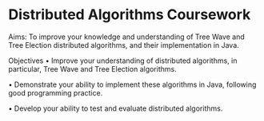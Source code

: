 # Distributed Algorithms Coursework

Aims: To improve your knowledge and understanding of Tree Wave and Tree Election distributed algorithms, and their implementation in Java.

Objectives
• Improve your understanding of distributed algorithms, in particular, Tree Wave and Tree Election algorithms.

• Demonstrate your ability to implement these algorithms in Java, following good programming practice.

• Develop your ability to test and evaluate distributed algorithms.

